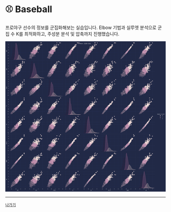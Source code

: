 # ⚾ Baseball

프로야구 선수의 정보를 군집화해보는 실습입니다. Elbow 기법과 실루엣 분석으로 군집 수 K를 최적화하고, 주성분 분석 및 압축까지 진행했습니다.

![](/resources/baseball.png)

---
[`나가기`](../)